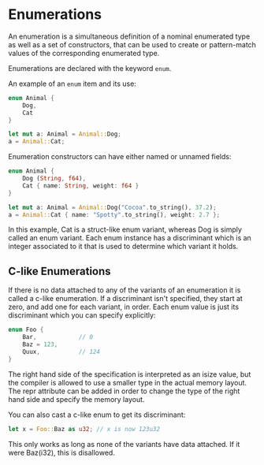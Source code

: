 # Enumerations

An enumeration is a simultaneous definition of a nominal enumerated type as well as a set of constructors, that can be used to create or pattern-match values of the corresponding enumerated type.

Enumerations are declared with the keyword `enum`.

An example of an `enum` item and its use:

```rust
enum Animal {
    Dog,
    Cat
}

let mut a: Animal = Animal::Dog;
a = Animal::Cat;
```

Enumeration constructors can have either named or unnamed fields:

```rust
enum Animal {
    Dog (String, f64),
    Cat { name: String, weight: f64 }
}

let mut a: Animal = Animal::Dog("Cocoa".to_string(), 37.2);
a = Animal::Cat { name: "Spotty".to_string(), weight: 2.7 };
```

In this example, Cat is a struct-like enum variant, whereas Dog is simply called an enum variant. Each enum instance has a discriminant which is an integer associated to it that is used to determine which variant it holds.

## C-like Enumerations

If there is no data attached to any of the variants of an enumeration it is called a c-like enumeration. If a discriminant isn't specified, they start at zero, and add one for each variant, in order. Each enum value is just its discriminant which you can specify explicitly:

```rust
enum Foo {
    Bar,            // 0
    Baz = 123,
    Quux,           // 124
}
```

The right hand side of the specification is interpreted as an isize value, but the compiler is allowed to use a smaller type in the actual memory layout. The repr attribute can be added in order to change the type of the right hand side and specify the memory layout.

You can also cast a c-like enum to get its discriminant:

```rust
let x = Foo::Baz as u32; // x is now 123u32
```

This only works as long as none of the variants have data attached. If it were Baz(i32), this is disallowed.